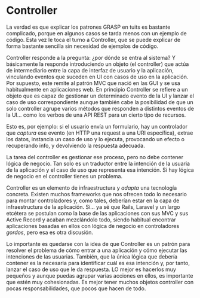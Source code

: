 # Controller

La verdad es que explicar los patrones GRASP en tuits es bastante complicado, porque en algunos casos se tarda menos con un ejemplo de código. Esta vez le toca el turno a Controller, que se puede explicar de forma bastante sencilla sin necesidad de ejemplos de código.

Controller responde a la pregunta: ¿por dónde se entra al sistema? Y básicamente la responde introduciendo un objeto (el controller) que actúa de intermediario entre la capa de interfaz de usuario y la aplicación, vinculando eventos que suceden en UI con casos de uso en la aplicación. Por supuesto, este remite al patrón MVC que nació en las GUI y se usa habitualmente en aplicaciones web. En principio Controller se refiere a un objeto que es capaz de gestionar un determinado evento de la UI y lanzar el caso de uso correspondiente aunque también cabe la posibilidad de que un solo controller agrupe varios métodos que responden a distintos eventos de la UI… como los verbos de una API REST para un cierto tipo de recursos.

Esto es, por ejemplo: si el usuario envía un formulario, hay un controlador que _captura_ ese evento (en HTTP una request a una URI específica), extrae los datos, instancia un caso de uso y lo ejecuta, provocando un efecto o recuperando info, y devolviendo la respuesta adecuada.

La tarea del controller es gestionar ese proceso, pero no debe contener lógica de negocio. Tan solo es un traductor entre la intención de la usuaria de la aplicación y el caso de uso que representa esa intención. Si hay lógica de negocio en el controller tienes un problema.

Controller es un elemento de infraestructura y _adapta_ una tecnología concreta. Existen muchos frameworks que nos ofrecen todo lo necesario para montar controladores y, como tales, deberían estar en la capa de infraestructura de la aplicación. Sí… ya sé que Rails, Laravel y un largo etcétera se postulan como la base de las aplicaciones con sus MVC y sus Active Record y acaban mezclándolo todo, siendo habitual encontrar aplicaciones basadas en ellos con lógica de negocio en controladores _gordos_, pero esa es otra discusión.

Lo importante es quedarse con la idea de que Controller es un patrón para resolver el problema de cómo entrar a una aplicación y cómo ejecutar las intenciones de las usuarias. También, que la única lógica que debería contener es la necesaria para identificar cuál es esa intención y, por tanto, lanzar el caso de uso que le da respuesta. LO mejor es hacerlos muy pequeños y aunque puedas agrupar varias acciones en ellos, es importante que estén muy cohesionadas. Es mejor tener muchos objetos controller con pocas responsabilidades, que pocos que hacen de todo.
